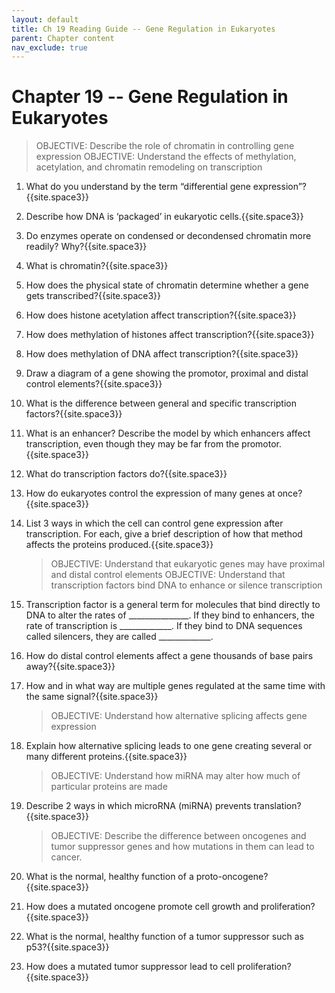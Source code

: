 ```yaml
---
layout: default
title: Ch 19 Reading Guide -- Gene Regulation in Eukaryotes
parent: Chapter content
nav_exclude: true
---
```


# Chapter 19 -- Gene Regulation in Eukaryotes

> OBJECTIVE: Describe the role of chromatin in controlling gene expression
> OBJECTIVE: Understand the effects of methylation, acetylation, and chromatin remodeling on transcription

1. What do you understand by the term “differential gene expression”?{{site.space3}}
2. Describe how DNA is ‘packaged’ in eukaryotic cells.{{site.space3}}
3. Do enzymes operate on condensed or decondensed chromatin more readily? Why?{{site.space3}}
4. What is chromatin?{{site.space3}}
2. How does the physical state of chromatin determine whether a gene gets transcribed?{{site.space3}}
3. How does histone acetylation affect transcription?{{site.space3}}
4. How does methylation of histones affect transcription?{{site.space3}}
5. How does methylation of DNA affect transcription?{{site.space3}}
6. Draw a diagram of a gene showing the promotor, proximal and distal control elements?{{site.space3}}
7. What is the difference between general and specific transcription factors?{{site.space3}}
8. What is an enhancer? Describe the model by which enhancers affect transcription, even though they may be far from the promotor.{{site.space3}}
9. What do transcription factors do?{{site.space3}}
10. How do eukaryotes control the expression of many genes at once?{{site.space3}}
11. List 3 ways in which the cell can control gene expression after transcription. For each, give a brief description of how that method affects the proteins produced.{{site.space3}}

    > OBJECTIVE: Understand that eukaryotic genes may have proximal and distal control elements
    > OBJECTIVE: Understand that transcription factors bind DNA to enhance or silence transcription


10. Transcription factor is a general term for molecules that bind directly to DNA to alter the rates of \_\_\_\_\_\_\_\_\_\_\_\_\_\_\_. If they bind to enhancers, the rate of transcription is \_\_\_\_\_\_\_\_\_\_\_\_\_. If they bind to DNA sequences called silencers, they are called \_\_\_\_\_\_\_\_\_\_\_\_\_.
11. How do distal control elements affect a gene thousands of base pairs away?{{site.space3}}
12. How and in what way are multiple genes regulated at the same time with the same signal?{{site.space3}}

    > OBJECTIVE: Understand how alternative splicing affects gene expression

13. Explain how alternative splicing leads to one gene creating several or many different proteins.{{site.space3}}

    > OBJECTIVE: Understand how miRNA may alter how much of particular proteins are made

14. Describe 2 ways in which microRNA (miRNA) prevents translation?{{site.space3}}

    > OBJECTIVE: Describe the difference between oncogenes and tumor suppressor genes and how mutations in them can lead to cancer.

15. What is the normal, healthy function of a proto-oncogene?{{site.space3}}
16. How does a mutated oncogene promote cell growth and proliferation?{{site.space3}}
17. What is the normal, healthy function of a tumor suppressor such as p53?{{site.space3}}
18. How does a mutated tumor suppressor lead to cell proliferation?{{site.space3}}
